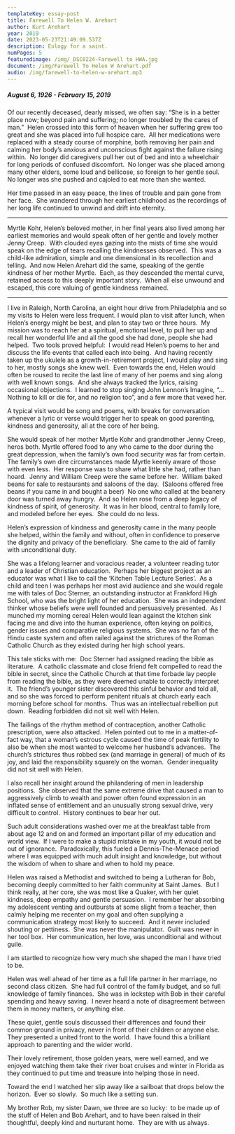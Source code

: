 ```yaml
---
templateKey: essay-post
title: Farewell To Helen W. Arehart
author: Kurt Arehart
year: 2019
date: 2023-05-23T21:49:09.537Z
description: Eulogy for a saint.
numPages: 5
featuredimage: /img/_DSC0224-Farewell to HWA.jpg
document: /img/Farewell To Helen W Arehart.pdf
audio: /img/farewell-to-helen-w-arehart.mp3
---
```

##### August 6, 1926 - February 15, 2019

Of our recently deceased, dearly missed, we often say: “She is in a better place now; beyond pain and suffering; no longer troubled by the cares of man.”  Helen crossed into this form of heaven when her suffering grew too great and she was placed into full hospice care.  All her medications were replaced with a steady course of morphine, both removing her pain and calming her body’s anxious and unconscious fight against the failure rising within.  No longer did caregivers pull her out of bed and into a wheelchair for long periods of confused discomfort.  No longer was she placed among many other elders, some loud and bellicose, so foreign to her gentle soul.  No longer was she pushed and cajoled to eat more than she wanted.



Her time passed in an easy peace, the lines of trouble and pain gone from her face.  She wandered through her earliest childhood as the recordings of her long life continued to unwind and drift into eternity.

------------------------

Myrtle Kohr, Helen’s beloved mother, in her final years also lived among her earliest memories and would speak often of her gentle and lovely mother Jenny Creep.  With clouded eyes gazing into the mists of time she would speak on the edge of tears recalling the kindnesses observed.  This was a child-like admiration, simple and one dimensional in its recollection and telling.  And now Helen Arehart did the same, speaking of the gentle kindness of her mother Myrtle.  Each, as they descended the mental curve, retained access to this deeply important story.  When all else unwound and escaped, this core valuing of gentle kindness remained.

-----------------------

I live in Raleigh, North Carolina, an eight hour drive from Philadelphia and so my visits to Helen were less frequent. I would plan to visit after lunch, when Helen’s energy might be best, and plan to stay two or three hours.  My mission was to reach her at a spiritual, emotional level, to pull her up and recall her wonderful life and all the good she had done, people she had helped.  Two tools proved helpful:  I would read Helen’s poems to her and discuss the life events that called each into being.  And having recently taken up the ukulele as a growth-in-retirement project, I would play and sing to her, mostly songs she knew well.  Even towards the end, Helen would often be roused to recite the last line of many of her poems and sing along with well known songs.  And she always tracked the lyrics, raising occasional objections.  I learned to stop singing John Lennon’s Imagine, “… Nothing to kill or die for, and no religion too”, and a few more that vexed her.



A typical visit would be song and poems, with breaks for conversation whenever a lyric or verse would trigger her to speak on good parenting, kindness and generosity, all at the core of her being.



She would speak of her mother Myrtle Kohr and grandmother Jenny Creep, heros both. Myrtle offered food to any who came to the door during the great depression, when the family’s own food security was far from certain.  The family’s own dire circumstances made Myrtle keenly aware of those with even less.  Her response was to share what little she had, rather than hoard.  Jenny and William Creep were the same before her.  William baked beans for sale to restaurants and saloons of the day.  (Saloons offered free beans if you came in and bought a beer)  No one who called at the beanery door was turned away hungry.  And so Helen rose from a deep legacy of kindness of spirit, of generosity.  It was in her blood, central to family lore, and modeled before her eyes.  She could do no less.



Helen’s expression of kindness and generosity came in the many people she helped, within the family and without, often in confidence to preserve the dignity and privacy of the beneficiary.  She came to the aid of family with unconditional duty.  



She was a lifelong learner and voracious reader, a volunteer reading tutor and a leader of Christian education.  Perhaps her biggest project as an educator was what I like to call the ‘Kitchen Table Lecture Series’.  As a child and teen I was perhaps her most avid audience and she would regale me with tales of Doc Sterner, an outstanding instructor at Frankford High School, who was the bright light of her education.  She was an independent thinker whose beliefs were well founded and persuasively presented.  As I munched my morning cereal Helen would lean against the kitchen sink facing me and dive into the human experience, often keying on politics, gender issues and comparative religious systems.  She was no fan of the Hindu caste system and often railed against the strictures of the Roman Catholic Church as they existed during her high school years.  



This tale sticks with me:  Doc Sterner had assigned reading the bible as literature.  A catholic classmate and close friend felt compelled to read the bible in secret, since the Catholic Church at that time forbade lay people from reading the bible, as they were deemed unable to correctly interpret it.  The friend’s younger sister discovered this sinful behavior and told all, and so she was forced to perform penitent rituals at church early each morning before school for months.  Thus was an intellectual rebellion put down.  Reading forbidden did not sit well with Helen.



The failings of the rhythm method of contraception, another Catholic prescription, were also attacked.  Helen pointed out to me in a matter-of-fact way, that a woman’s estrous cycle caused the time of peak fertility to also be when she most wanted to welcome her husband’s advances.  The church’s strictures thus robbed sex (and marriage in general) of much of its joy, and laid the responsibility squarely on the woman.  Gender inequality did not sit well with Helen.



I also recall her insight around the philandering of men in leadership positions.  She observed that the same extreme drive that caused a man to aggressively climb to wealth and power often found expression in an inflated sense of entitlement and an unusually strong sexual drive, very difficult to control.  History continues to bear her out.



Such adult considerations washed over me at the breakfast table from about age 12 and on and formed an important pillar of my education and world view.  If I were to make a stupid mistake in my youth, it would not be out of ignorance.  Paradoxically, this fueled a Dennis-The-Menace period where I was equipped with much adult insight and knowledge, but without the wisdom of when to share and when to hold my peace.



Helen was raised a Methodist and switched to being a Lutheran for Bob, becoming deeply committed to her faith community at Saint James.  But I think really, at her core, she was most like a Quaker, with her quiet kindness, deep empathy and gentle persuasion.  I remember her absorbing my adolescent venting and outbursts at some slight from a teacher, then calmly helping me recenter on my goal and often supplying a communication strategy most likely to succeed.  And it never included shouting or pettiness.  She was never the manipulator.  Guilt was never in her tool box.  Her communication, her love, was unconditional and without guile.



I am startled to recognize how very much she shaped the man I have tried to be.



Helen was well ahead of her time as a full life partner in her marriage, no second class citizen.  She had full control of the family budget, and so full knowledge of family finances.  She was in lockstep with Bob in their careful spending and heavy saving.  I never heard a note of disagreement between them in money matters, or anything else.



These quiet, gentle souls discussed their differences and found their common ground in privacy, never in front of their children or anyone else.  They presented a united front to the world.  I have found this a brilliant approach to parenting and the wider world.



Their lovely retirement, those golden years, were well earned, and we enjoyed watching them take their river boat cruises and winter in Florida as they continued to put time and treasure into helping those in need.



Toward the end I watched her slip away like a sailboat that drops below the horizon.  Ever so slowly.  So much like a setting sun.



My brother Rob, my sister Dawn, we three are so lucky:  to be made up of the stuff of Helen and Bob Arehart, and to have been raised in their thoughtful, deeply kind and nurturant home.  They are with us always.
